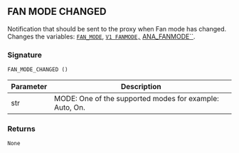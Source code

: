 ## FAN MODE CHANGED

Notification that should be sent to the proxy when Fan mode has changed. Changes the variables: [`FAN_MODE`][1], [`V1 FANMODE,`][2] [ANA\_FANMODE\`\`][3].


### Signature

`FAN_MODE_CHANGED ()`


| Parameter | Description |
| --- | --- |
| str | MODE: One of the supported modes for example: Auto, On. |


### Returns

`None`



[1]:	https://control4.github.io/docs-driverworks-proxyprotocol/#thermostat-proxy-variables
[2]:	https://control4.github.io/docs-driverworks-proxyprotocol/#thermostat-proxy-variables
[3]:	https://control4.github.io/docs-driverworks-proxyprotocol/#thermostat-proxy-variables